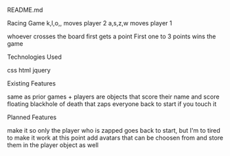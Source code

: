 README.md

Racing Game
k,l,o,, moves player 2
a,s,z,w moves player 1

whoever crosses the board first gets a point
First one to 3 points wins the game

Technologies Used

css
html
jquery

Existing Features

same as prior games +
players are objects that score their name and score
floating blackhole of death that zaps everyone back to start if you touch it

Planned Features

make it so only the player who is zapped goes back to start, but I'm to tired to make it work at this point
add avatars that can be choosen from and store them in the player object as well